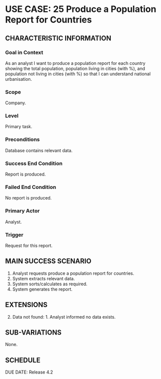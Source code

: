 # USE CASE: 25 Produce a Population Report for Countries

## CHARACTERISTIC INFORMATION

### Goal in Context

As an analyst I want to produce a population report for each country showing the total population, population living in cities (with %), and population not living in cities (with %) so that I can understand national urbanisation.

### Scope

Company.

### Level

Primary task.

### Preconditions

Database contains relevant data.

### Success End Condition

Report is produced.
### Failed End Condition

No report is produced.

### Primary Actor

Analyst.

### Trigger

Request for this report.

## MAIN SUCCESS SCENARIO

  1. Analyst requests produce a population report for countries.
  2. System extracts relevant data.
  3. System sorts/calculates as required.
  4. System generates the report.

## EXTENSIONS

  2. Data not found:
    1. Analyst informed no data exists.

## SUB-VARIATIONS

None.

## SCHEDULE

DUE DATE: Release 4.2
